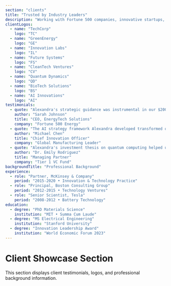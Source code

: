 ```yaml
---
section: "clients"
title: "Trusted by Industry Leaders"
description: "Working with Fortune 500 companies, innovative startups, and leading investment firms to drive transformational growth in emerging technology sectors."
clientLogos:
  - name: "TechCorp"
    logo: "TC"
  - name: "GreenEnergy"
    logo: "GE"
  - name: "Innovation Labs"
    logo: "IL"
  - name: "Future Systems"
    logo: "FS"
  - name: "CleanTech Ventures"
    logo: "CV"
  - name: "Quantum Dynamics"
    logo: "QD"
  - name: "BioTech Solutions"
    logo: "BS"
  - name: "AI Innovations"
    logo: "AI"
testimonials:
  - quote: "Alexandra's strategic guidance was instrumental in our $200M clean energy pivot. Her deep understanding of both technology and market dynamics is unparalleled."
    author: "Sarah Johnson"
    title: "CEO, EnergyTech Solutions"
    company: "Fortune 500 Energy"
  - quote: "The AI strategy framework Alexandra developed transformed our approach to innovation. We've seen 40% faster time-to-market on new products."
    author: "Michael Chen"
    title: "Chief Innovation Officer"
    company: "Global Manufacturing Leader"
  - quote: "Alexandra's investment thesis on quantum computing helped us identify and secure partnerships that are now worth over $500M in market value."
    author: "Dr. Emily Rodriguez"
    title: "Managing Partner"
    company: "Tier 1 VC Fund"
backgroundTitle: "Professional Background"
experience:
  - role: "Partner, McKinsey & Company"
    period: "2015-2020 • Innovation & Technology Practice"
  - role: "Principal, Boston Consulting Group"
    period: "2012-2015 • Technology Ventures"
  - role: "Senior Scientist, Tesla"
    period: "2008-2012 • Battery Technology"
education:
  - degree: "PhD Materials Science"
    institution: "MIT • Summa Cum Laude"
  - degree: "MS Electrical Engineering"
    institution: "Stanford University"
  - degree: "Innovation Leadership Award"
    institution: "World Economic Forum 2023"
---
```


# Client Showcase Section

This section displays client testimonials, logos, and professional background information.
